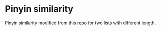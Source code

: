 # Pinyin similarity 

Pinyin similarity modified from this [repo](https://github.com/System-T/DimSim) for two lists with different length.
